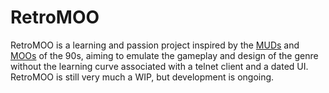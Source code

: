 # RetroMOO

RetroMOO is a learning and passion project inspired by the [MUDs](https://en.wikipedia.org/wiki/Multi-user_dungeon) and [MOOs](https://en.wikipedia.org/wiki/MOO) of the 90s, aiming to emulate the gameplay and design of the genre without the learning curve associated with a telnet client and a dated UI. RetroMOO is still very much a WIP, but development is ongoing.